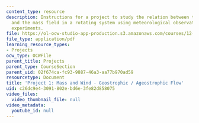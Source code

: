 ```yaml
---
content_type: resource
description: Instructions for a project to study the relation between the wind field
  and the mass field in a rotating system using meteorological observations and laboratory
  experiments.
file: https://ol-ocw-studio-app-production.s3.amazonaws.com/courses/12-307-weather-and-climate-laboratory-spring-2009/c26dc9e43091802ebd6e3fe82d858075_masswind.pdf
file_type: application/pdf
learning_resource_types:
- Projects
ocw_type: OCWFile
parent_title: Projects
parent_type: CourseSection
parent_uid: 02f674ca-fc93-9887-46a3-aa77b970ad59
resourcetype: Document
title: 'Project 1: Mass and Wind - Geostrophic / Ageostrophic Flow'
uid: c26dc9e4-3091-802e-bd6e-3fe82d858075
video_files:
  video_thumbnail_file: null
video_metadata:
  youtube_id: null
---
```

